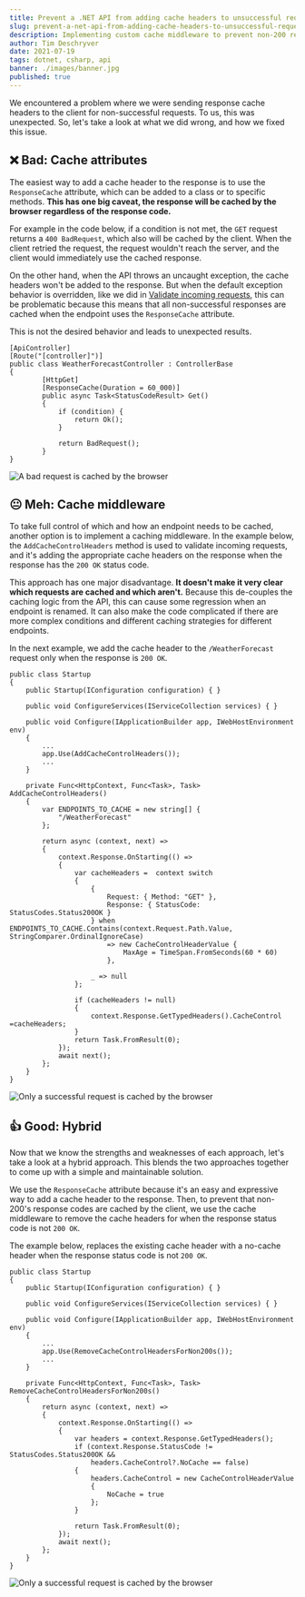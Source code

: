 ```yaml
---
title: Prevent a .NET API from adding cache headers to unsuccessful requests
slug: prevent-a-net-api-from-adding-cache-headers-to-unsuccessful-requests
description: Implementing custom cache middleware to prevent non-200 responses from being cached by a client
author: Tim Deschryver
date: 2021-07-19
tags: dotnet, csharp, api
banner: ./images/banner.jpg
published: true
---
```


We encountered a problem where we were sending response cache headers to the client for non-successful requests.
To us, this was unexpected. So, let's take a look at what we did wrong, and how we fixed this issue.

## ❌ Bad: Cache attributes

The easiest way to add a cache header to the response is to use the `ResponseCache` attribute, which can be added to a class or to specific methods. **This has one big caveat, the response will be cached by the browser regardless of the response code.**

For example in the code below, if a condition is not met, the `GET` request returns a `400 BadRequest`, which also will be cached by the client. When the client retried the request, the request wouldn't reach the server, and the client would immediately use the cached response.

On the other hand, when the API throws an uncaught exception, the cache headers won't be added to the response.
But when the default exception behavior is overridden, like we did in [Validate incoming requests](/blog/creating-a-new-csharp-api-validate-incoming-requests), this can be problematic because this means that all non-successful responses are cached when the endpoint uses the `ResponseCache` attribute.

This is not the desired behavior and leads to unexpected results.

```cs{6, 13}:WeatherForecastController.cs
[ApiController]
[Route("[controller]")]
public class WeatherForecastController : ControllerBase
{
        [HttpGet]
        [ResponseCache(Duration = 60_000)]
        public async Task<StatusCodeResult> Get()
        {
            if (condition) {
                return Ok();
            }

            return BadRequest();
        }
}
```

![A bad request is cached by the browser](./images/bad-cache.png)

## 😐 Meh: Cache middleware

To take full control of which and how an endpoint needs to be cached, another option is to implement a caching middleware.
In the example below, the `AddCacheControlHeaders` method is used to validate incoming requests, and it's adding the appropriate cache headers on the response when the response has the `200 OK` status code.

This approach has one major disadvantage. **It doesn't make it very clear which requests are cached and which aren't.**
Because this de-couples the caching logic from the API, this can cause some regression when an endpoint is renamed.
It can also make the code complicated if there are more complex conditions and different caching strategies for different endpoints.

In the next example, we add the cache header to the `/WeatherForecast` request only when the response is `200 OK`.

```cs{10, 14-45}:Startup.cs
public class Startup
{
    public Startup(IConfiguration configuration) { }

    public void ConfigureServices(IServiceCollection services) { }

    public void Configure(IApplicationBuilder app, IWebHostEnvironment env)
    {
        ...
        app.Use(AddCacheControlHeaders());
        ...
    }

    private Func<HttpContext, Func<Task>, Task> AddCacheControlHeaders()
    {
        var ENDPOINTS_TO_CACHE = new string[] {
            "/WeatherForecast"
        };

        return async (context, next) =>
        {
            context.Response.OnStarting(() =>
            {
                var cacheHeaders =  context switch
                {
                    {
                        Request: { Method: "GET" },
                        Response: { StatusCode: StatusCodes.Status200OK }
                    } when ENDPOINTS_TO_CACHE.Contains(context.Request.Path.Value, StringComparer.OrdinalIgnoreCase)
                        => new CacheControlHeaderValue {
                            MaxAge = TimeSpan.FromSeconds(60 * 60)
                        },

                    _ => null
                };

                if (cacheHeaders != null)
                {
                    context.Response.GetTypedHeaders().CacheControl =cacheHeaders;
                }
                return Task.FromResult(0);
            });
            await next();
        };
    }
}
```

![Only a successful request is cached by the browser](./images/good-cache.png)

## 👍 Good: Hybrid

Now that we know the strengths and weaknesses of each approach, let's take a look at a hybrid approach.
This blends the two approaches together to come up with a simple and maintainable solution.

We use the `ResponseCache` attribute because it's an easy and expressive way to add a cache header to the response.
Then, to prevent that non-200's response codes are cached by the client, we use the cache middleware to remove the cache headers for when the response status code is not `200 OK`.

The example below, replaces the existing cache header with a no-cache header when the response status code is not `200 OK`.

```cs{10, 14-34}:Startup.cs
public class Startup
{
    public Startup(IConfiguration configuration) { }

    public void ConfigureServices(IServiceCollection services) { }

    public void Configure(IApplicationBuilder app, IWebHostEnvironment env)
    {
        ...
        app.Use(RemoveCacheControlHeadersForNon200s());
        ...
    }

    private Func<HttpContext, Func<Task>, Task> RemoveCacheControlHeadersForNon200s()
    {
        return async (context, next) =>
        {
            context.Response.OnStarting(() =>
            {
                var headers = context.Response.GetTypedHeaders();
                if (context.Response.StatusCode != StatusCodes.Status200OK &&
                    headers.CacheControl?.NoCache == false)
                {
                    headers.CacheControl = new CacheControlHeaderValue
                    {
                        NoCache = true
                    };
                }

                return Task.FromResult(0);
            });
            await next();
        };
    }
}
```

![Only a successful request is cached by the browser](./images/good-cache.png)
